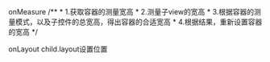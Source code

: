 onMeasure
        /**
         *  1.获取容器的测量宽高
         *  2.测量子view的宽高
         *  3.根据容器的测量模式，以及子控件的总宽高，得出容器的合适宽高
         *  4.根据结果，重新设置容器的宽高
         */

onLayout
   child.layout设置位置